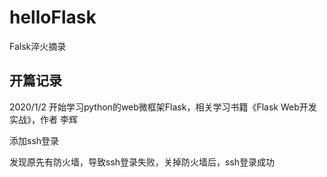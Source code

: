 # helloFlask
Falsk淬火摘录
## 开篇记录
2020/1/2
开始学习python的web微框架Flask，相关学习书籍《Flask Web开发实战》，作者 李辉 

添加ssh登录

发现原先有防火墙，导致ssh登录失败，关掉防火墙后，ssh登录成功
